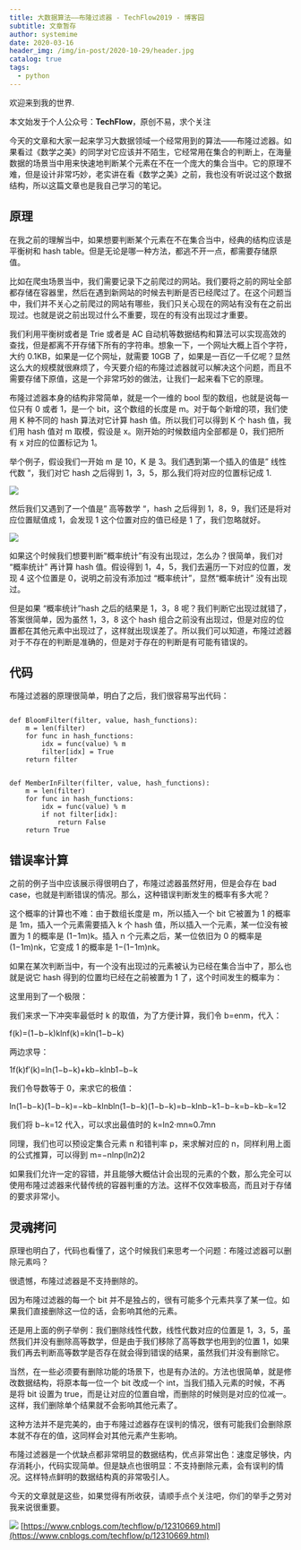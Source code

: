 ```yaml
---
title: 大数据算法——布隆过滤器 - TechFlow2019 - 博客园
subtitle: 文章暂存
author: systemime
date: 2020-03-16
header_img: /img/in-post/2020-10-29/header.jpg
catalog: true
tags:
  - python
---
```


欢迎来到我的世界.

<!-- more -->

本文始发于个人公众号：**TechFlow**，原创不易，求个关注

今天的文章和大家一起来学习大数据领域一个经常用到的算法——布隆过滤器。如果看过《数学之美》的同学对它应该并不陌生，它经常用在集合的判断上，在海量数据的场景当中用来快速地判断某个元素在不在一个庞大的集合当中。它的原理不难，但是设计非常巧妙，老实讲在看《数学之美》之前，我也没有听说过这个数据结构，所以这篇文章也是我自己学习的笔记。

## 原理

在我之前的理解当中，如果想要判断某个元素在不在集合当中，经典的结构应该是平衡树和 hash table。但是无论是哪一种方法，都逃不开一点，都需要存储原值。

比如在爬虫场景当中，我们需要记录下之前爬过的网站。我们要将之前的网址全部都存储在容器里，然后在遇到新网站的时候去判断是否已经爬过了。在这个问题当中，我们并不关心之前爬过的网站有哪些，我们只关心现在的网站有没有在之前出现过。也就是说之前出现过什么不重要，现在的有没有出现过才重要。

我们利用平衡树或者是 Trie 或者是 AC 自动机等数据结构和算法可以实现高效的查找，但是都离不开存储下所有的字符串。想象一下，一个网址大概上百个字符，大约 0.1KB，如果是一亿个网址，就需要 10GB 了，如果是一百亿一千亿呢？显然这么大的规模就很麻烦了，今天要介绍的布隆过滤器就可以解决这个问题，而且不需要存储下原值，这是一个非常巧妙的做法，让我们一起来看下它的原理。

布隆过滤器本身的结构非常简单，就是一个一维的 bool 型的数组，也就是说每一位只有 0 或者 1，是一个 bit，这个数组的长度是 m。对于每个新增的项，我们使用 K 种不同的 hash 算法对它计算 hash 值。所以我们可以得到 K 个 hash 值，我们用 hash 值对 m 取模，假设是 x。刚开始的时候数组内全部都是 0，我们把所有 x 对应的位置标记为 1。

举个例子，假设我们一开始 m 是 10，K 是 3。我们遇到第一个插入的值是” 线性代数 “，我们对它 hash 之后得到 1，3，5，那么我们将对应的位置标记成 1.

![](https://img2018.cnblogs.com/blog/1906483/202002/1906483-20200215115156195-2109026986.png)

然后我们又遇到了一个值是” 高等数学 “，hash 之后得到 1，8，9，我们还是将对应位置赋值成 1，会发现 1 这个位置对应的值已经是 1 了，我们忽略就好。

![](https://img2018.cnblogs.com/blog/1906483/202002/1906483-20200215115206687-610947243.png)

如果这个时候我们想要判断”概率统计”有没有出现过，怎么办？很简单，我们对 “概率统计” 再计算 hash 值。假设得到 1，4，5，我们去遍历一下对应的位置，发现 4 这个位置是 0，说明之前没有添加过 “概率统计”，显然“概率统计” 没有出现过。

但是如果 “概率统计”hash 之后的结果是 1，3，8 呢？我们判断它出现过就错了，答案很简单，因为虽然 1，3，8 这个 hash 组合之前没有出现过，但是对应的位置都在其他元素中出现过了，这样就出现误差了。所以我们可以知道，布隆过滤器对于不存在的判断是准确的，但是对于存在的判断是有可能有错误的。

## 代码

布隆过滤器的原理很简单，明白了之后，我们很容易写出代码：

```null

def BloomFilter(filter, value, hash_functions):
    m = len(filter)
    for func in hash_functions:
        idx = func(value) % m
        filter[idx] = True
    return filter
    

def MemberInFilter(filter, value, hash_functions):
    m = len(filter)
    for func in hash_functions:
        idx = func(value) % m
        if not filter[idx]:
            return False
    return True
```

## 错误率计算

之前的例子当中应该展示得很明白了，布隆过滤器虽然好用，但是会存在 bad case，也就是判断错误的情况。那么，这种错误判断发生的概率有多大呢？

这个概率的计算也不难：由于数组长度是 m，所以插入一个 bit 它被置为 1 的概率是 1m，插入一个元素需要插入 k 个 hash 值，所以插入一个元素，某一位没有被置为 1 的概率是 (1−1m)k。插入 n 个元素之后，某一位依旧为 0 的概率是 (1−1m)nk，它变成 1 的概率是 1−(1−1m)nk。

如果在某次判断当中，有一个没有出现过的元素被认为已经在集合当中了，那么也就是说它 hash 得到的位置均已经在之前被置为 1 了，这个时间发生的概率为：

这里用到了一个极限：

我们来求一下冲突率最低时 k 的取值，为了方便计算，我们令 b=enm，代入：

f(k)=(1−b−k)kln⁡f(k)=kln⁡(1−b−k)

两边求导：

1f(k)f′(k)=ln(1−b−k)+kb−kln⁡b1−b−k

我们令导数等于 0，来求它的极值：

ln⁡(1−b−k)(1−b−k)=−kb−kln⁡bln⁡(1−b−k)(1−b−k)=b−kln⁡b−k1−b−k=b−kb−k=12

我们将 b−k=12 代入，可以求出最值时的 k=ln⁡2⋅mn≈0.7mn

同理，我们也可以预设定集合元素 n 和错判率 p，来求解对应的 n，同样利用上面的公式推算，可以得到 m=−nln⁡p(ln⁡2)2

如果我们允许一定的容错，并且能够大概估计会出现的元素的个数，那么完全可以使用布隆过滤器来代替传统的容器判重的方法。这样不仅效率极高，而且对于存储的要求非常小。

## 灵魂拷问

原理也明白了，代码也看懂了，这个时候我们来思考一个问题：布隆过滤器可以删除元素吗？

很遗憾，布隆过滤器是不支持删除的。

因为布隆过滤器的每一个 bit 并不是独占的，很有可能多个元素共享了某一位。如果我们直接删除这一位的话，会影响其他的元素。

还是用上面的例子举例：我们删除线性代数，线性代数对应的位置是 1，3，5，虽然我们并没有删除高等数学，但是由于我们移除了高等数学也用到的位置 1，如果我们再去判断高等数学是否存在就会得到错误的结果，虽然我们并没有删除它。

当然，在一些必须要有删除功能的场景下，也是有办法的。方法也很简单，就是修改数据结构，将原本每一位一个 bit 改成一个 int，当我们插入元素的时候，不再是将 bit 设置为 true，而是让对应的位置自增，而删除的时候则是对应的位减一。这样，我们删除单个结果就不会影响其他元素了。

这种方法并不是完美的，由于布隆过滤器存在误判的情况，很有可能我们会删除原本就不存在的值，这同样会对其他元素产生影响。

布隆过滤器是一个优缺点都非常明显的数据结构，优点非常出色：速度足够快，内存消耗小，代码实现简单。但是缺点也很明显：不支持删除元素，会有误判的情况。这样特点鲜明的数据结构真的非常吸引人。

今天的文章就是这些，如果觉得有所收获，请顺手点个关注吧，你们的举手之劳对我来说很重要。

![](https://user-gold-cdn.xitu.io/2020/2/15/170466e15dea57d5?w=258&h=258&f=png&s=23988) 
 [https://www.cnblogs.com/techflow/p/12310669.html](https://www.cnblogs.com/techflow/p/12310669.html)

